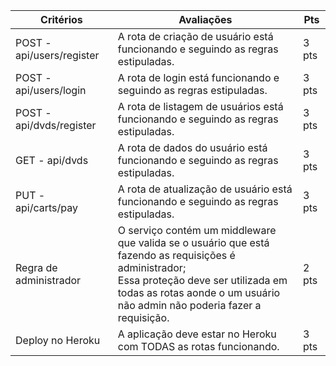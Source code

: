|Critérios|Avaliações|Pts|
|-|-|-|
|POST - api/users/register|A rota de criação de usuário está funcionando e seguindo as regras estipuladas.|3 pts|
|POST - api/users/login|A rota de login está funcionando e seguindo as regras estipuladas.|3 pts|
|POST - api/dvds/register|A rota de listagem de usuários está funcionando e seguindo as regras estipuladas.|3 pts|
|GET - api/dvds|A rota de dados do usuário está funcionando e seguindo as regras estipuladas.|3 pts|
|PUT - api/carts/pay|A rota de atualização de usuário está funcionando e seguindo as regras estipuladas.|3 pts|
|Regra de administrador|O serviço contém um middleware que valida se o usuário que está fazendo as requisições é administrador;<br>Essa proteção deve ser utilizada em todas as rotas aonde o um usuário não admin não poderia fazer a requisição.|2 pts|
|Deploy no Heroku|A aplicação deve estar no Heroku com TODAS as rotas funcionando.|3 pts|
